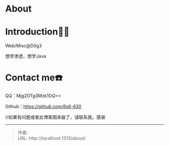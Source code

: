 # About


# Introduction👨‍💻

Web/Misc@D0g3

想学渗透，想学Java

# Contact me☎️

QQ：Mjg2OTg3Mzk1OQ==

Github：https://github.com/6s6-630

//如果有问题或者此博客图床崩了，请联系我，感谢


---

> 作者:   
> URL: http://localhost:1313/about/  

